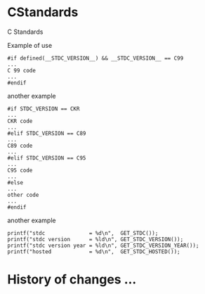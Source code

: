 # CStandards
C Standards

Example of use

```
#if defined(__STDC_VERSION__) && __STDC_VERSION__ == C99
...
C 99 code
...
#endif
```

another example

```
#if STDC_VERSION == CKR
...
CKR code
...
#elif STDC_VERSION == C89
...
C89 code
...
#elif STDC_VERSION == C95
...
C95 code
...
#else
...
other code
...
#endif
```

another example

```
printf("stdc              = %d\n",  GET_STDC());
printf("stdc version      = %ld\n", GET_STDC_VERSION());
printf("stdc version year = %ld\n", GET_STDC_VERSION_YEAR());
printf("hosted            = %d\n",  GET_STDC_HOSTED());
```


# History of changes ...
